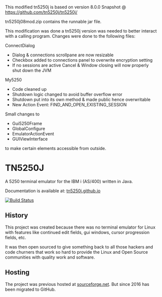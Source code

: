 This modified tn5250j is based on version 8.0.0 Snapshot @ https://github.com/tn5250j/tn5250j/

tn5250j08mod.zip contains the runnable jar file.

This modification was done a tn5250j version was needed to better interact with a calling program.
Changes were done to the following files:

ConnectDialog
 - Dialog & connections scrollpane are now resizable
 - Checkbox added to connections panel to overwrite encryption setting
 - If no sessions are active Cancel & Window closing will now properly shut down the JVM  
 
My5250
 - Code cleaned up
 - Shutdown logic changed to avoid buffer overflow error
 - Shutdown put into its own method & made public hence overwritable
 - New Action Event: FIND_AND_OPEN_EXISTING_SESSION

Small changes to  
- Gui5250Frame
- GlobalConfigure
- EmulatorActionEvent
- GUIViewInterface

to make certain elements accessible from outside.


# TN5250J
A 5250 terminal emulator for the IBM i (AS/400) written in Java.

Documentation is available at: [tn5250j.github.io](https://tn5250j.github.io/)

[![Build Status](https://travis-ci.org/tn5250j/tn5250j.svg?branch=travis)](https://travis-ci.org/tn5250j/tn5250j)

## History

This project was created because there was no terminal emulator for Linux with features like continued edit fields, gui windows, cursor progression fields, etc.

It was then open sourced to give something back to all those hackers and code churners that work so hard to provide the Linux and Open Source communities with quality work and software.



## Hosting

The project was previous hosted at [sourceforge.net](https://sourceforge.net/projects/tn5250j/). But since 2016 has been migrated to GitHub.

